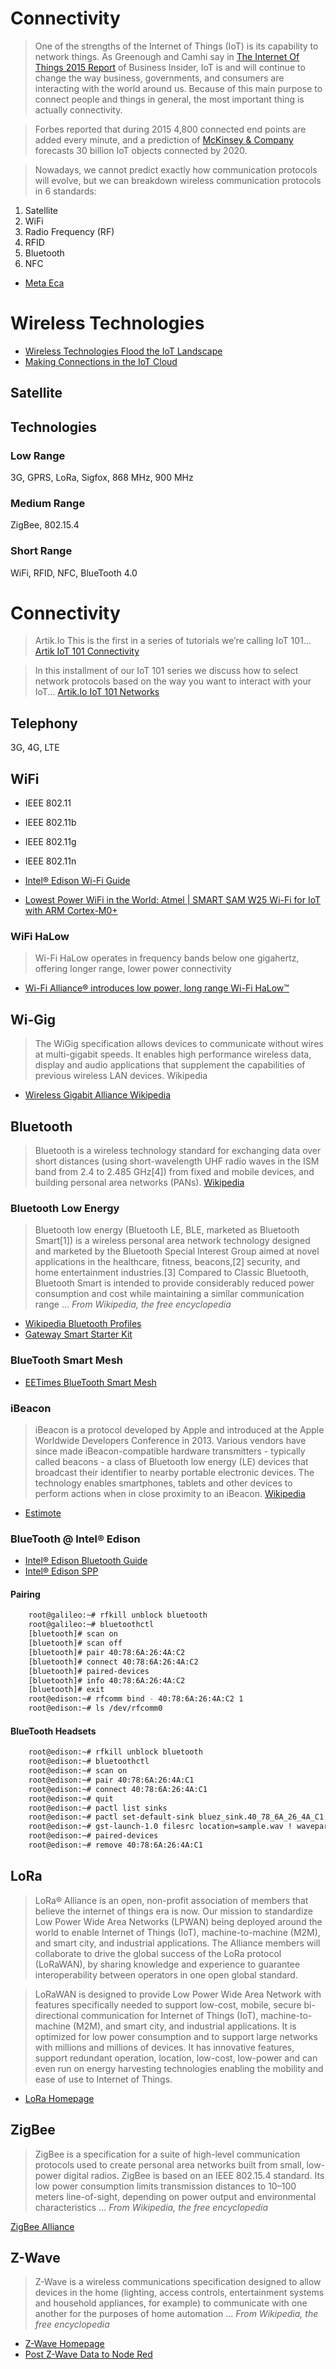 # Connectivity

> One of the strengths of the Internet of Things (IoT) is its capability to network things. As Greenough and Camhi say in [The Internet Of Things 2015 Report](http://www.businessinsider.com/internet-of-things-2015-forecasts-of-the-industrial-iot-connected-home-and-more-2015-10) of Business Insider, IoT is and will continue to change the way business, governments, and consumers are interacting with the world around us. Because of this main purpose to connect people and things in general, the most important thing is actually connectivity.

> Forbes reported that during 2015 4,800 connected end points are added every minute, and a prediction of [McKinsey & Company](http://www.mckinsey.com/insights/high_tech_telecoms_internet/the_internet_of_things_sizing_up_the_opportunity) forecasts 30 billion IoT objects connected by 2020.

> Nowadays, we cannot predict exactly how communication protocols will evolve, but we can breakdown wireless communication protocols in 6 standards:

1. Satellite
2. WiFi
3. Radio Frequency (RF)
4. RFID
5. Bluetooth
6. NFC

- [Meta Eca](https://metaeca.wordpress.com/)

# Wireless Technologies

- [Wireless Technologies Flood the IoT Landscape](http://mwrf.com/systems/wireless-technologies-flood-iot-landscape)
- [Making Connections in the IoT Cloud]()

## Satellite
> 

## Technologies

### Low Range

3G, GPRS, LoRa, Sigfox, 868 MHz, 900 MHz

### Medium Range

ZigBee, 802.15.4

### Short Range

WiFi, RFID, NFC, BlueTooth 4.0


Connectivity
==

> Artik.Io This is the first in a series of tutorials we’re calling IoT 101... [Artik IoT 101 Connectivity](https://www.artik.io/blog/2015/iot-101-connectivity)

> In this installment of our IoT 101 series we discuss how to select network protocols based on the way you want to interact with your IoT... [Artik.Io IoT 101 Networks](https://www.artik.io/blog/2015/iot-101-networks) 

## Telephony

3G, 4G, LTE

## WiFi

- IEEE 802.11
- IEEE 802.11b
- IEEE 802.11g
- IEEE 802.11n

- [Intel® Edison Wi-Fi Guide](https://software.intel.com/en-us/articles/intel-edison-wi-fi-guide)
- [Lowest Power WiFi in the World: Atmel | SMART SAM W25 Wi-Fi for IoT with ARM Cortex-M0+](https://www.youtube.com/watch?v=pOFU0KCly80)

### WiFi HaLow

> Wi-Fi HaLow operates in frequency bands below one gigahertz, offering longer range, lower power connectivity

- [Wi-Fi Alliance® introduces low power, long range Wi-Fi HaLow™](https://www.wi-fi.org/news-events/newsroom/wi-fi-alliance-introduces-low-power-long-range-wi-fi-halow)

## Wi-Gig

> The WiGig specification allows devices to communicate without wires at multi-gigabit speeds. It enables high performance wireless data, display and audio applications that supplement the capabilities of previous wireless LAN devices. Wikipedia

- [Wireless Gigabit Alliance Wikipedia](https://en.wikipedia.org/wiki/Wireless_Gigabit_Alliance)

## Bluetooth

> Bluetooth is a wireless technology standard for exchanging data over short distances (using short-wavelength UHF radio waves in the ISM band from 2.4 to 2.485 GHz[4]) from fixed and mobile devices, and building personal area networks (PANs). [Wikipedia](https://en.wikipedia.org/wiki/Bluetooth)

### Bluetooth Low Energy

> Bluetooth low energy (Bluetooth LE, BLE, marketed as Bluetooth Smart[1]) is a wireless personal area network technology designed and marketed by the Bluetooth Special Interest Group aimed at novel applications in the healthcare, fitness, beacons,[2] security, and home entertainment industries.[3] Compared to Classic Bluetooth, Bluetooth Smart is intended to provide considerably reduced power consumption and cost while maintaining a similar communication range ... *From Wikipedia, the free encyclopedia*

- [Wikipedia Bluetooth Profiles](https://en.wikipedia.org/wiki/List_of_Bluetooth_profiles)
- [Gateway Smart Starter Kit](https://www.bluetooth.com/develop-with-bluetooth/developer-resources-tools/gateway?s=google2016&gclid=Cj0KEQiA3t-2BRCKivi-suDY24gBEiQAX1wiXFnagz0rAOa1bUa8ySwFFisOAraUewlTnmDWuG77-X0aAo128P8HAQ)

### BlueTooth Smart Mesh

- [EETimes BlueTooth Smart Mesh](http://www.eetimes.com/document.asp?doc_id=1325815)

### iBeacon

> iBeacon is a protocol developed by Apple and introduced at the Apple Worldwide Developers Conference in 2013. Various vendors have since made iBeacon-compatible hardware transmitters - typically called beacons - a class of Bluetooth low energy (LE) devices that broadcast their identifier to nearby portable electronic devices. The technology enables smartphones, tablets and other devices to perform actions when in close proximity to an iBeacon. [Wikipedia](https://en.wikipedia.org/wiki/IBeacon)

- [Estimote](http://estimote.com/)

### BlueTooth @ Intel® Edison

- [Intel® Edison Bluetooth Guide](http://www.intel.com/support/edison/sb/CS-035381.htm)
- [Intel® Edison SPP](https://software.intel.com/en-us/articles/connecting-the-intel-edison-board-to-your-android-phone-with-serial-port-profile-spp)

#### Pairing

```sh
    root@galileo:~# rfkill unblock bluetooth
    root@galileo:~# bluetoothctl
    [bluetooth]# scan on
    [bluetooth]# scan off
    [bluetooth]# pair 40:78:6A:26:4A:C2
    [bluetooth]# connect 40:78:6A:26:4A:C2
    [bluetooth]# paired-devices
    [bluetooth]# info 40:78:6A:26:4A:C2
    [bluetooth]# exit
    root@edison:~# rfcomm bind - 40:78:6A:26:4A:C2 1
    root@edison:~# ls /dev/rfcomm0
```

#### BlueTooth Headsets

```sh
    root@edison:~# rfkill unblock bluetooth
    root@edison:~# bluetoothctl
    root@edison:~# scan on
    root@edison:~# pair 40:78:6A:26:4A:C1
    root@edison:~# connect 40:78:6A:26:4A:C1
    root@edison:~# quit
    root@edison:~# pactl list sinks
    root@edison:~# pactl set-default-sink bluez_sink.40_78_6A_26_4A_C1
    root@edison:~# gst-launch-1.0 filesrc location=sample.wav ! waveparse ! pulsesink
    root@edison:~# paired-devices
    root@edison:~# remove 40:78:6A:26:4A:C1
```

## LoRa

> LoRa® Alliance is an open, non-profit association of members that believe the internet of things era is now. Our mission to standardize Low Power Wide Area Networks (LPWAN) being deployed around the world to enable Internet of Things (IoT), machine-to-machine (M2M), and smart city, and industrial applications. The Alliance members will collaborate to drive the global success of the LoRa protocol (LoRaWAN), by sharing knowledge and experience to guarantee interoperability between operators in one open global standard.

> LoRaWAN is designed to provide Low Power Wide Area Network with features specifically needed to support low-cost, mobile, secure bi-directional communication for Internet of Things (IoT), machine-to-machine (M2M), and smart city, and industrial applications. It is optimized for low power consumption and to support large networks with millions and millions of devices. It has innovative features, support redundant operation, location, low-cost, low-power and can even run on energy harvesting technologies enabling the mobility and ease of use to Internet of Things.

- [LoRa Homepage](https://www.lora-alliance.org/)

## ZigBee

> ZigBee is a specification for a suite of high-level communication protocols used to create personal area networks built from small, low-power digital radios. ZigBee is based on an IEEE 802.15.4 standard. Its low power consumption limits transmission distances to 10–100 meters line-of-sight, depending on power output and environmental characteristics ... *From Wikipedia, the free encyclopedia*

[ZigBee Alliance](http://www.zigbee.org/)

## Z-Wave

> Z-Wave is a wireless communications specification designed to allow devices in the home (lighting, access controls, entertainment systems and household appliances, for example) to communicate with one another for the purposes of home automation ... *From Wikipedia, the free encyclopedia*

- [Z-Wave Homepage](http://www.z-wave.com/)
- [Post Z-Wave Data to Node Red](https://www.ibm.com/developerworks/community/blogs/cee6c09c-a315-4b04-ad14-57d6a60fa8bb/entry/post_z_wave_data_to_node_red?lang=en)

